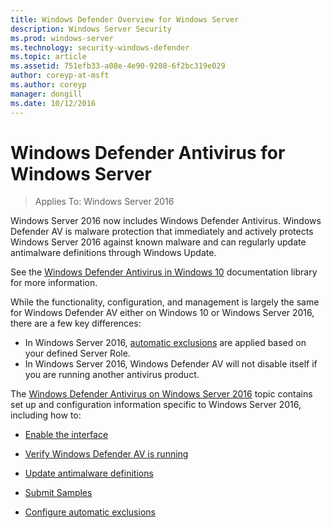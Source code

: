 ```yaml
---
title: Windows Defender Overview for Windows Server 
description: Windows Server Security
ms.prod: windows-server
ms.technology: security-windows-defender
ms.topic: article
ms.assetid: 751efb33-a08e-4e90-9208-6f2bc319e029
author: coreyp-at-msft
ms.author: coreyp
manager: dongill
ms.date: 10/12/2016
---
```

# Windows Defender Antivirus for Windows Server

>Applies To: Windows Server 2016

Windows Server 2016 now includes Windows Defender Antivirus. Windows Defender AV is malware protection that immediately and actively protects Windows Server 2016 against known malware and can regularly update antimalware definitions through Windows Update.

See the [Windows Defender Antivirus in Windows 10](https://docs.microsoft.com/windows/threat-protection/windows-defender-antivirus/windows-defender-antivirus-in-windows-10) documentation library for more information.


While the functionality, configuration, and management is largely the same for Windows Defender AV either on Windows 10 or Windows Server 2016, there are a few key differences:

- In Windows Server 2016, [automatic exclusions](https://docs.microsoft.com/windows/threat-protection/windows-defender-antivirus/configure-server-exclusions-windows-defender-antivirus) are applied based on your defined Server Role.
- In Windows Server 2016, Windows Defender AV will not disable itself if you are running another antivirus product.

The [Windows Defender Antivirus on Windows Server 2016](https://docs.microsoft.com/windows/threat-protection/windows-defender-antivirus/windows-defender-antivirus-on-windows-server-2016) topic contains set up and configuration information specific to Windows Server 2016, including how to:

-   [Enable the interface](https://docs.microsoft.com/windows/threat-protection/windows-defender-antivirus/windows-defender-antivirus-on-windows-server-2016#BKMK_UsingDef)

-   [Verify Windows Defender AV is running]( https://docs.microsoft.com/windows/threat-protection/windows-defender-antivirus/windows-defender-antivirus-on-windows-server-2016#BKMK_DefRun)

-   [Update antimalware definitions]( https://docs.microsoft.com/windows/threat-protection/windows-defender-antivirus/windows-defender-antivirus-on-windows-server-2016#BKMK_UpdateDef)

-   [Submit Samples]( https://docs.microsoft.com/windows/threat-protection/windows-defender-antivirus/windows-defender-antivirus-on-windows-server-2016#BKMK_DefSamples)

-   [Configure automatic exclusions]( https://docs.microsoft.com/windows/threat-protection/windows-defender-antivirus/windows-defender-antivirus-on-windows-server-2016#BKMK_DefExclusions)
